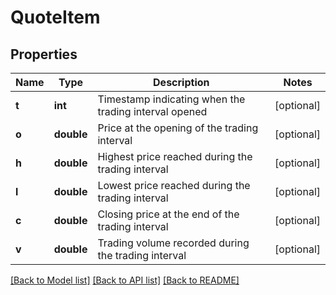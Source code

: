 # QuoteItem

## Properties
Name | Type | Description | Notes
------------ | ------------- | ------------- | -------------
**t** | **int** | Timestamp indicating when the trading interval opened | [optional] 
**o** | **double** | Price at the opening of the trading interval | [optional] 
**h** | **double** | Highest price reached during the trading interval | [optional] 
**l** | **double** | Lowest price reached during the trading interval | [optional] 
**c** | **double** | Closing price at the end of the trading interval | [optional] 
**v** | **double** | Trading volume recorded during the trading interval | [optional] 

[[Back to Model list]](../../README.md#documentation-for-models) [[Back to API list]](../../README.md#documentation-for-api-endpoints) [[Back to README]](../../README.md)

